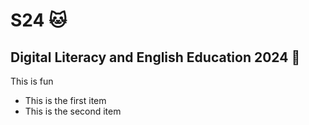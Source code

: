 # S24 🐱
## Digital Literacy and English Education 2024 🌼
This is fun
+ This is the first item
+ This is the second item
